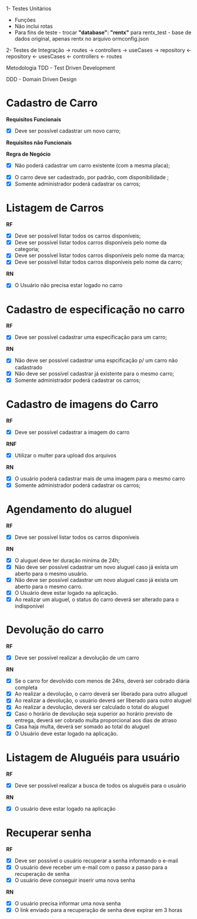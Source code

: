 1- Testes Unitários
- Funções
- Não inclui rotas
- Para fins de teste - trocar **"database": "rentx"**   para rentx_test - base de dados original, apenas rentx
no arquivo ormconfig.json


2- Testes de Integração
-> routes -> controllers -> useCases -> repository
<- repository <- usesCases <- controllers <- routes

Metodologia
TDD - Test Driven Development

DDD - Domain Driven Design

# Cadastro de Carro

**Requisitos Funcionais**
- [x] Deve ser possível cadastrar um novo carro;


**Requisitos não Funcionais**

**Regra de Negócio**
- [x] Não poderá cadastrar um carro existente (com a mesma placa);
<!-- - [] Não deve ser possível alterar a placa de um carro cadastrado (já existente); -->
- [x] O carro deve ser cadastrado, por padrão, com disponibilidade ;
- [x] Somente administrador poderá cadastrar os carros;

# Listagem de Carros

**RF**
- [x] Deve ser possível listar todos os carros disponíveis;
- [x] Deve ser possível listar todos carros disponíveis pelo nome da categoria;
- [x] Deve ser possível listar todos carros disponíveis pelo nome da marca;
- [x] Deve ser possível listar todos carros disponíveis pelo nome da carro;

**RN**
- [x] O Usuário não precisa estar logado no carro

# Cadastro de especificação no carro
**RF**
- [x] Deve ser possível cadastrar uma especificação para um carro;
<!-- - [] Deve ser possível listar todas as especificações;
- [] Deve ser possível listar todos os carros -->

**RN**
- [x] Não deve ser possível cadastrar uma espcificação p/ um carro não cadastrado
- [x] Não deve ser possível cadastrar já existente para o mesmo carro;
- [x] Somente administrador poderá cadastrar os carros;

# Cadastro de imagens do Carro

**RF**
- [x] Deve ser possível cadastrar a imagem do carro


**RNF**
- [x] Utilizar o multer para upload dos arquivos

**RN**
- [x] O usuário poderá cadastrar mais de uma imagem para o mesmo carro
- [x] Somente administrador poderá cadastrar os carros;

# Agendamento do aluguel

**RF**
- [x] Deve ser possível listar todos os carros disponíveis

**RN**
- [x] O aluguel deve ter duração miníma de 24h;
- [x] Não deve ser possível cadastrar um novo aluguel caso já exista um aberto para o mesmo usuário.
- [x] Não deve ser possível cadastrar um novo aluguel caso já exista um aberto para o mesmo carro.
- [x] O Usuário deve estar logado na aplicação.
- [x] Ao realizar um aluguel, o status do carro deverá ser alterado para o indisponível

# Devolução do carro

 **RF**
- [x] Deve ser possível realizar a devolução de um carro

**RN**
- [x] Se o carro for devolvido com menos de 24hs, deverá ser cobrado diária completa
- [x] Ao  realizar a devolução, o carro deverá ser liberado para outro alluguel
- [x] Ao realizar a devolução, o usuário deverá ser liberado para outro aluguel
- [x] Ao realizar a devolução, deverá ser calculado o total do aluguel
- [x] Caso o horário de devolução seja superior ao horário previsto de entrega,
 deverá ser cobrado multa proporcional aos dias de atraso
- [x] Casa haja multa, deverá ser somado ao total do aluguel
- [x] O Usuário deve estar logado na aplicação.

# Listagem de Aluguéis para usuário

**RF**
- [x] Deve ser possível realizar a busca de todos os aluguéis para o usuário

**RN**
- [x] O usuário deve estar logado na aplicação

# Recuperar senha

**RF**
- [x] Deve ser possível o usuário recuperar a senha informando o e-mail
- [x] O usuário deve receber um e-mail com o passo a passo para a recuperação de senha
- [x] O usuário deve conseguir inserir uma nova senha

**RN**
- [x] O usuário precisa informar uma nova senha
- [x] O link enviado para a recuperação de senha deve expirar em 3 horas
